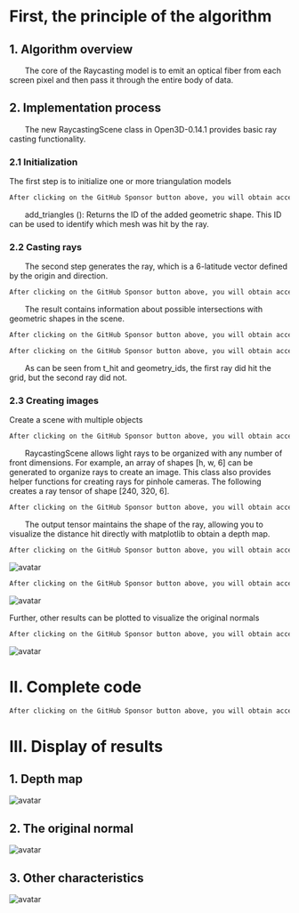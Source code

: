 #  First, the principle of the algorithm 

##  1. Algorithm overview 

   The core of the Raycasting model is to emit an optical fiber from each screen pixel and then pass it through the entire body of data. 

##  2. Implementation process 

   The new RaycastingScene class in Open3D-0.14.1 provides basic ray casting functionality. 

###  2.1 Initialization 

 The first step is to initialize one or more triangulation models 

  ```python  
After clicking on the GitHub Sponsor button above, you will obtain access permissions to my private code repository ( https://github.com/slowlon/my_code_bar ) to view this blog code. By searching the code number of this blog, you can find the code you need, code number is: 2024020309574453186
  ```  
   add_triangles (): Returns the ID of the added geometric shape. This ID can be used to identify which mesh was hit by the ray. 

###  2.2 Casting rays 

   The second step generates the ray, which is a 6-latitude vector defined by the origin and direction. 

  ```python  
After clicking on the GitHub Sponsor button above, you will obtain access permissions to my private code repository ( https://github.com/slowlon/my_code_bar ) to view this blog code. By searching the code number of this blog, you can find the code you need, code number is: 2024020309574453186
  ```  
   The result contains information about possible intersections with geometric shapes in the scene. 

  ```python  
After clicking on the GitHub Sponsor button above, you will obtain access permissions to my private code repository ( https://github.com/slowlon/my_code_bar ) to view this blog code. By searching the code number of this blog, you can find the code you need, code number is: 2024020309574453186
  ```  
  ```python  
After clicking on the GitHub Sponsor button above, you will obtain access permissions to my private code repository ( https://github.com/slowlon/my_code_bar ) to view this blog code. By searching the code number of this blog, you can find the code you need, code number is: 2024020309574453186
  ```  
   As can be seen from t_hit and geometry_ids, the first ray did hit the grid, but the second ray did not. 

###  2.3 Creating images 

 Create a scene with multiple objects 

  ```python  
After clicking on the GitHub Sponsor button above, you will obtain access permissions to my private code repository ( https://github.com/slowlon/my_code_bar ) to view this blog code. By searching the code number of this blog, you can find the code you need, code number is: 2024020309574453186
  ```  
   RaycastingScene allows light rays to be organized with any number of front dimensions. For example, an array of shapes [h, w, 6] can be generated to organize rays to create an image. This class also provides helper functions for creating rays for pinhole cameras. The following creates a ray tensor of shape [240, 320, 6]. 

  ```python  
After clicking on the GitHub Sponsor button above, you will obtain access permissions to my private code repository ( https://github.com/slowlon/my_code_bar ) to view this blog code. By searching the code number of this blog, you can find the code you need, code number is: 2024020309574453186
  ```  
   The output tensor maintains the shape of the ray, allowing you to visualize the distance hit directly with matplotlib to obtain a depth map. 

  ```python  
After clicking on the GitHub Sponsor button above, you will obtain access permissions to my private code repository ( https://github.com/slowlon/my_code_bar ) to view this blog code. By searching the code number of this blog, you can find the code you need, code number is: 2024020309574453186
  ```  
 ![avatar]( 70caca4ced134c06a6703b7f6626c422.png) 

  ```python  
After clicking on the GitHub Sponsor button above, you will obtain access permissions to my private code repository ( https://github.com/slowlon/my_code_bar ) to view this blog code. By searching the code number of this blog, you can find the code you need, code number is: 2024020309574453186
  ```  
 ![avatar]( 8fc1f146b2874c53a04ffa10a85bcb46.png) 

 Further, other results can be plotted to visualize the original normals  

  ```python  
After clicking on the GitHub Sponsor button above, you will obtain access permissions to my private code repository ( https://github.com/slowlon/my_code_bar ) to view this blog code. By searching the code number of this blog, you can find the code you need, code number is: 2024020309574453186
  ```  
 ![avatar]( a24a9f8f9fc04b8eb4d23f7d2e9a896e.png) 

#  II. Complete code 

  ```python  
After clicking on the GitHub Sponsor button above, you will obtain access permissions to my private code repository ( https://github.com/slowlon/my_code_bar ) to view this blog code. By searching the code number of this blog, you can find the code you need, code number is: 2024020309574453186
  ```  
#  III. Display of results 

##  1. Depth map 

 ![avatar]( 462289e101294b96a8dd711a722b05e3.png) 

##  2. The original normal 

 ![avatar]( 61e3d114aa3e42308e3f325b7d5fb216.png) 

##  3. Other characteristics 

 ![avatar]( 8403e26f922b49b39b53507239d23ac5.png) 

